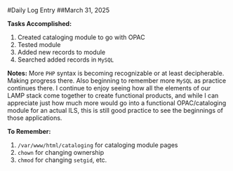 #Daily Log Entry
##March 31, 2025

**Tasks Accomplished:**
1. Created cataloging module to go with OPAC
2. Tested module
3. Added new records to module
4. Searched added records in `MySQL`

**Notes:** More `PHP` syntax is becoming recognizable or at least decipherable. Making progress there.
Also beginning to remember more `MySQL` as practice continues there. I continue to enjoy seeing how
all the elements of our LAMP stack come together to create functional products, and while I can
appreciate just how much more would go into a functional OPAC/cataloging module for an actual ILS,
this is still good practice to see the beginnings of those applications.

**To Remember:**
1. `/var/www/html/cataloging` for cataloging module pages
2. `chown` for changing ownership
3. `chmod` for changing `setgid`, etc.
